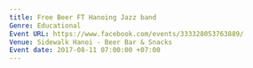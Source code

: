```yaml
---
title: Free Beer FT Hanoing Jazz band
Genre: Educational
Event URL: https://www.facebook.com/events/333328053763889/
Venue: Sidewalk Hanoi - Beer Bar & Snacks
Event date: 2017-08-11 07:00:00 +07:00
---
```


